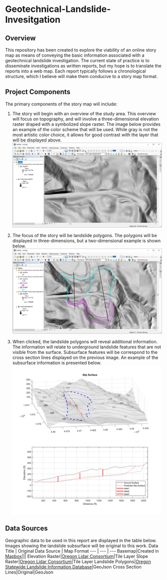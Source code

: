 # Geotechnical-Landslide-Invesitgation
## Overview

This repository has been created to explore the viability of an online story map as means of conveying the basic information associated with a geotechnical landslide investigation. The current state of practice is to disseminate investigations as written reports, but my hope is to translate the reports into a web map. Each report typically follows a chronological structure, which I believe will make them conducive to a story map format.

## Project Components

The primary components of the story map will include:
1. The story will begin with an overview of the study area. This overview will focus on topography, and will involve a three-dimensional elevation raster draped with a symbolized slope raster. The image below provides an example of the color scheme that will be used. While gray is not the most artistic color choice, it allows for good contrast with the layer that will be displayed above.
![Topographic overview](img/img01.png)

2. The focus of the story will be landslide polygons. The polygons will be displayed in three-dimensions, but a two-dimensional example is shown below.
![Landslide polygons](img/img02.png)

3. When clicked, the landslide polygons will reveal additional information. The information will relate to underground landslide features that are not visible from the surface. Subsurface features will be correspond to the cross section lines displayed on the previous image. An example of the subsurface information is presented below.
![Subsurface information](img/xsection_plot.png)

## Data Sources

Geographic data to be used in this report are displayed in the table below. Images showing the landslide subsurface will be original to this work.
 Data Title | Original Data Source | Map Format 
 --- | --- | --- 
Basemap|Created in [Mapbox](https://www.mapbox.com/)|||
Elevation Raster|[Oregon Lidar Consortium](https://gis.dogami.oregon.gov/maps/lidarviewer/)|Tile Layer
Slope Raster|[Oregon Lidar Consortium](https://gis.dogami.oregon.gov/maps/lidarviewer/)|Tile Layer
Landslide Polygons|[Oregon Statewide Landslide Information Database](https://www.oregongeology.org/slido/)|GeoJson
Cross Section Lines|Original|GeoJson
